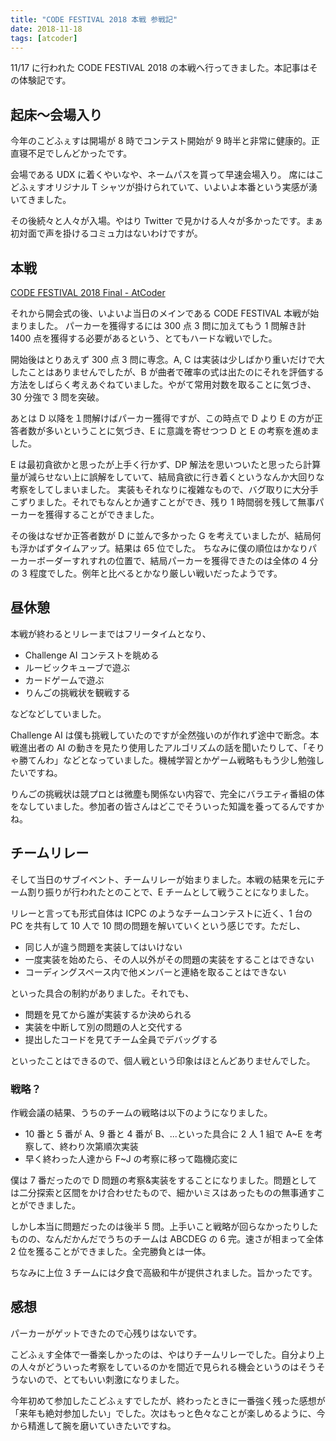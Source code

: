 ```yaml
---
title: "CODE FESTIVAL 2018 本戦 参戦記"
date: 2018-11-18
tags: [atcoder]
---
```


11/17 に行われた CODE FESTIVAL 2018 の本戦へ行ってきました。本記事はその体験記です。

## 起床〜会場入り

今年のこどふぇすは開場が 8 時でコンテスト開始が 9 時半と非常に健康的。正直寝不足でしんどかったです。

会場である UDX に着くやいなや、ネームパスを貰って早速会場入り。
席にはこどふぇすオリジナル T シャツが掛けられていて、いよいよ本番という実感が湧いてきました。

その後続々と人々が入場。やはり Twitter で見かける人々が多かったです。まぁ初対面で声を掛けるコミュ力はないわけですが。

## 本戦

[CODE FESTIVAL 2018 Final - AtCoder](https://atcoder.jp/contests/code-festival-2018-final)

それから開会式の後、いよいよ当日のメインである CODE FESTIVAL 本戦が始まりました。
パーカーを獲得するには 300 点 3 問に加えてもう 1 問解き計 1400 点を獲得する必要があるという、とてもハードな戦いでした。

開始後はとりあえず 300 点 3 問に専念。A, C は実装は少しばかり重いだけで大したことはありませんでしたが、B が曲者で確率の式は出たのにそれを評価する方法をしばらく考えあぐねていました。やがて常用対数を取ることに気づき、30 分強で 3 問を突破。

あとは D 以降を１問解けばパーカー獲得ですが、この時点で D より E の方が正答者数が多いということに気づき、E に意識を寄せつつ D と E の考察を進めました。

E は最初貪欲かと思ったが上手く行かず、DP 解法を思いついたと思ったら計算量が減らせない上に誤解をしていて、結局貪欲に行き着くというなんか大回りな考察をしてしまいました。
実装もそれなりに複雑なもので、バグ取りに大分手こずりました。それでもなんとか通すことができ、残り 1 時間弱を残して無事パーカーを獲得することができました。

その後はなぜか正答者数が D に並んで多かった G を考えていましたが、結局何も浮かばずタイムアップ。結果は 65 位でした。
ちなみに僕の順位はかなりパーカーボーダーすれすれの位置で、結局パーカーを獲得できたのは全体の 4 分の 3 程度でした。例年と比べるとかなり厳しい戦いだったようです。

## 昼休憩

本戦が終わるとリレーまではフリータイムとなり、

- Challenge AI コンテストを眺める
- ルービックキューブで遊ぶ
- カードゲームで遊ぶ
- りんごの挑戦状を観戦する

などなどしていました。

Challenge AI は僕も挑戦していたのですが全然強いのが作れず途中で断念。本戦進出者の AI の動きを見たり使用したアルゴリズムの話を聞いたりして、「そりゃ勝てんわ」などとなっていました。機械学習とかゲーム戦略ももう少し勉強したいですね。

りんごの挑戦状は競プロとは微塵も関係ない内容で、完全にバラエティ番組の体をなしていました。参加者の皆さんはどこでそういった知識を養ってるんですかね。

## チームリレー

そして当日のサブイベント、チームリレーが始まりました。本戦の結果を元にチーム割り振りが行われたとのことで、E チームとして戦うことになりました。

リレーと言っても形式自体は ICPC のようなチームコンテストに近く、1 台の PC を共有して 10 人で 10 問の問題を解いていくという感じです。ただし、

- 同じ人が違う問題を実装してはいけない
- 一度実装を始めたら、その人以外がその問題の実装をすることはできない
- コーディングスペース内で他メンバーと連絡を取ることはできない

といった具合の制約がありました。それでも、

- 問題を見てから誰が実装するか決められる
- 実装を中断して別の問題の人と交代する
- 提出したコードを見てチーム全員でデバッグする

といったことはできるので、個人戦という印象はほとんどありませんでした。

### 戦略？

作戦会議の結果、うちのチームの戦略は以下のようになりました。

- 10 番と 5 番が A、9 番と 4 番が B、...といった具合に 2 人 1 組で A~E を考察して、終わり次第順次実装
- 早く終わった人達から F~J の考察に移って臨機応変に

僕は 7 番だったので D 問題の考察&実装をすることになりました。問題としては二分探索と区間をかけ合わせたもので、細かいミスはあったものの無事通すことができました。

しかし本当に問題だったのは後半 5 問。上手いこと戦略が回らなかったりしたものの、なんだかんだでうちのチームは ABCDEG の 6 完。速さが相まって全体 2 位を獲ることができました。全完勝負とは一体。

ちなみに上位 3 チームには夕食で高級和牛が提供されました。旨かったです。

## 感想

パーカーがゲットできたので心残りはないです。

こどふぇす全体で一番楽しかったのは、やはりチームリレーでした。自分より上の人々がどういった考察をしているのかを間近で見られる機会というのはそうそうないので、とてもいい刺激になりました。

今年初めて参加したこどふぇすでしたが、終わったときに一番強く残った感想が「来年も絶対参加したい」でした。次はもっと色々なことが楽しめるように、今から精進して腕を磨いていきたいですね。

